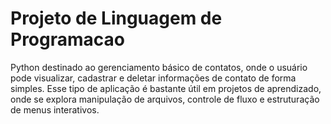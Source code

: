 # Projeto de Linguagem de Programacao
Python destinado ao gerenciamento básico de contatos, onde o usuário pode visualizar, cadastrar e deletar informações de contato de forma simples. Esse tipo de aplicação é bastante útil em projetos de aprendizado, onde se explora manipulação de arquivos, controle de fluxo e estruturação de menus interativos.

